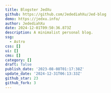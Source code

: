 ```yaml
---
title: Blogster JedXu
github: https://github.com/JedediahXu/Jed-blog
demo: https://jedxu.info/
author: JedediahXu
date: 2024-12-01T09:50:36.873Z
description: A minimalist personal blog.
ssg:
  - Astro
css: []
ui: []
cms: []
category: []
draft: false
publish_date: '2023-08-08T01:17:38Z'
update_date: '2024-12-31T06:13:33Z'
github_star: 23
github_fork: 3
---
```

